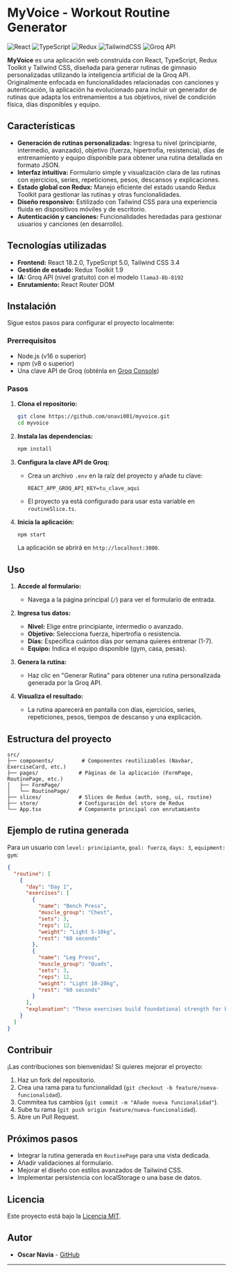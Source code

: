 # MyVoice - Workout Routine Generator

![React](https://img.shields.io/badge/React-18.2.0-blue)
![TypeScript](https://img.shields.io/badge/TypeScript-5.0-blue)
![Redux](https://img.shields.io/badge/Redux_Toolkit-1.9-purple)
![TailwindCSS](https://img.shields.io/badge/TailwindCSS-3.4-teal)
![Groq API](https://img.shields.io/badge/Groq_API-Free-green)

**MyVoice** es una aplicación web construida con React, TypeScript, Redux Toolkit y Tailwind CSS, diseñada para generar rutinas de gimnasio personalizadas utilizando la inteligencia artificial de la Groq API. Originalmente enfocada en funcionalidades relacionadas con canciones y autenticación, la aplicación ha evolucionado para incluir un generador de rutinas que adapta los entrenamientos a tus objetivos, nivel de condición física, días disponibles y equipo.

## Características

- **Generación de rutinas personalizadas:** Ingresa tu nivel (principiante, intermedio, avanzado), objetivo (fuerza, hipertrofia, resistencia), días de entrenamiento y equipo disponible para obtener una rutina detallada en formato JSON.
- **Interfaz intuitiva:** Formulario simple y visualización clara de las rutinas con ejercicios, series, repeticiones, pesos, descansos y explicaciones.
- **Estado global con Redux:** Manejo eficiente del estado usando Redux Toolkit para gestionar las rutinas y otras funcionalidades.
- **Diseño responsivo:** Estilizado con Tailwind CSS para una experiencia fluida en dispositivos móviles y de escritorio.
- **Autenticación y canciones:** Funcionalidades heredadas para gestionar usuarios y canciones (en desarrollo).

## Tecnologías utilizadas

- **Frontend:** React 18.2.0, TypeScript 5.0, Tailwind CSS 3.4
- **Gestión de estado:** Redux Toolkit 1.9
- **IA:** Groq API (nivel gratuito) con el modelo `llama3-8b-8192`
- **Enrutamiento:** React Router DOM

## Instalación

Sigue estos pasos para configurar el proyecto localmente:

### Prerrequisitos

- Node.js (v16 o superior)
- npm (v8 o superior)
- Una clave API de Groq (obténla en [Groq Console](https://console.groq.com))

### Pasos

1. **Clona el repositorio:**
   ```bash
   git clone https://github.com/onavi001/myvoice.git
   cd myvoice
   ```

2. **Instala las dependencias:**
   ```bash
   npm install
   ```

3. **Configura la clave API de Groq:**
   - Crea un archivo `.env` en la raíz del proyecto y añade tu clave:
     ```
     REACT_APP_GROQ_API_KEY=tu_clave_aqui
     ```
   - El proyecto ya está configurado para usar esta variable en `routineSlice.ts`.

4. **Inicia la aplicación:**
   ```bash
   npm start
   ```
   La aplicación se abrirá en `http://localhost:3000`.

## Uso

1. **Accede al formulario:**
   - Navega a la página principal (`/`) para ver el formulario de entrada.

2. **Ingresa tus datos:**
   - **Nivel:** Elige entre principiante, intermedio o avanzado.
   - **Objetivo:** Selecciona fuerza, hipertrofia o resistencia.
   - **Días:** Especifica cuántos días por semana quieres entrenar (1-7).
   - **Equipo:** Indica el equipo disponible (gym, casa, pesas).

3. **Genera la rutina:**
   - Haz clic en "Generar Rutina" para obtener una rutina personalizada generada por la Groq API.

4. **Visualiza el resultado:**
   - La rutina aparecerá en pantalla con días, ejercicios, series, repeticiones, pesos, tiempos de descanso y una explicación.

## Estructura del proyecto

```
src/
├── components/         # Componentes reutilizables (Navbar, ExerciseCard, etc.)
├── pages/             # Páginas de la aplicación (FormPage, RoutinePage, etc.)
│   ├── FormPage/
│   └── RoutinePage/
├── slices/            # Slices de Redux (auth, song, ui, routine)
├── store/             # Configuración del store de Redux
└── App.tsx            # Componente principal con enrutamiento
```

## Ejemplo de rutina generada

Para un usuario con `level: principiante`, `goal: fuerza`, `days: 3`, `equipment: gym`:

```json
{
  "routine": [
    {
      "day": "Day 1",
      "exercises": [
        {
          "name": "Bench Press",
          "muscle_group": "Chest",
          "sets": 3,
          "reps": 12,
          "weight": "Light 5-10kg",
          "rest": "60 seconds"
        },
        {
          "name": "Leg Press",
          "muscle_group": "Quads",
          "sets": 3,
          "reps": 12,
          "weight": "Light 10-20kg",
          "rest": "60 seconds"
        }
      ],
      "explanation": "These exercises build foundational strength for beginners."
    }
  ]
}
```

## Contribuir

¡Las contribuciones son bienvenidas! Si quieres mejorar el proyecto:

1. Haz un fork del repositorio.
2. Crea una rama para tu funcionalidad (`git checkout -b feature/nueva-funcionalidad`).
3. Commitea tus cambios (`git commit -m "Añade nueva funcionalidad"`).
4. Sube tu rama (`git push origin feature/nueva-funcionalidad`).
5. Abre un Pull Request.

## Próximos pasos

- Integrar la rutina generada en `RoutinePage` para una vista dedicada.
- Añadir validaciones al formulario.
- Mejorar el diseño con estilos avanzados de Tailwind CSS.
- Implementar persistencia con localStorage o una base de datos.

## Licencia

Este proyecto está bajo la [Licencia MIT](LICENSE).

## Autor

- **Oscar Navia** - [GitHub](https://github.com/onavi001)

---